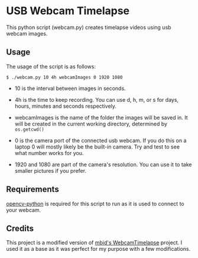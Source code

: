 # USB Webcam Timelapse

This python script (webcam.py) creates timelapse videos using usb webcam images. 

## Usage 
The usage of the script is as follows:

    $ ./webcam.py 10 4h webcamImages 0 1920 1080

- 10 is the interval between images in seconds.

- 4h is the time to keep recording. You can use d, h, m, or s for days, hours, minutes and seconds respectively.

- webcamImages is the name of the folder the images will be saved in. It will be created in the current working directory, determined by `os.getcwd()`

- 0 is the camera port of the connected usb webcam. If you do this on a laptop 0 will mostly likely be the built-in camera. Try and test to see what number works for you.

- 1920 and 1080 are part of the camera's resolution. You can use it to take smaller pictures if you prefer.

## Requirements
[opencv-python](https://pypi.org/project/opencv-python/) is required for this script to run as it is used to connect to your webcam. 

## Credits
This project is a modified version of [mbjd's WebcamTimelapse](https://github.com/mbjd/WebcamTimelapse) project. I used it as a base as it was perfect for my purpose with a few modifications. 

